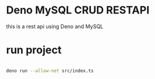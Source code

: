 # Deno MySQL CRUD RESTAPI
this is a rest api using Deno and MySQL

# run project
```bash

deno run --allow-net src/index.ts
```